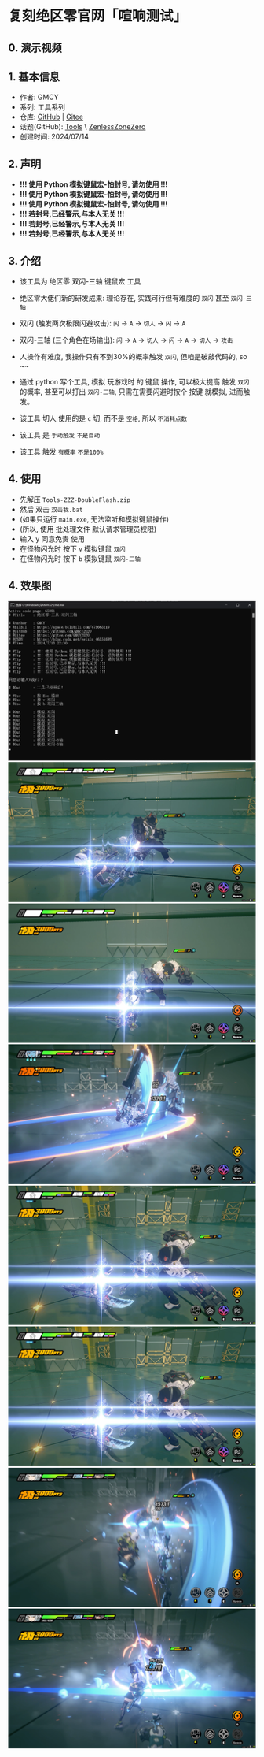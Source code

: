 # 复刻绝区零官网「喧响测试」

## 0. 演示视频

<!-- - B站演示: [BilBil](https://www.bilibili.com/video//) -->

## 1. 基本信息

- 作者: GMCY
- 系列: 工具系列
- 仓库: [GitHub](https://github.com/GMCY2020/Tools-ZZZ-DoubleFlash) | [Gitee](https://gitee.com/GMCY2020/Tools-ZZZ-DoubleFlash)
- 话题(GitHub): [Tools](https://github.com/topics/Tools) \ [ZenlessZoneZero](https://github.com/topics/ZenlessZoneZero)
- 创建时间: 2024/07/14

## 2. 声明

- **!!! 使用 Python 模拟键鼠宏-怕封号, 请勿使用 !!!**
- **!!! 使用 Python 模拟键鼠宏-怕封号, 请勿使用 !!!**
- **!!! 使用 Python 模拟键鼠宏-怕封号, 请勿使用 !!!**
- **!!! 若封号,已经警示,与本人无关 !!!**
- **!!! 若封号,已经警示,与本人无关 !!!**
- **!!! 若封号,已经警示,与本人无关 !!!**

## 3. 介绍

- 该工具为 绝区零 双闪-三轴 键鼠宏 工具
- 绝区零大佬们新的研发成果: 理论存在, 实践可行但有难度的 `双闪` 甚至 `双闪-三轴`
- 双闪 (触发两次极限闪避攻击): `闪` -> `A` -> `切人` -> `闪` -> `A`
- 双闪-三轴 (三个角色在场输出): `闪` -> `A` -> `切人` -> `闪` -> `A` -> `切人` -> `攻击`

- 人操作有难度, 我操作只有不到30%的概率触发 `双闪`, 但咱是破敲代码的, so ~~

- 通过 python 写个工具, 模拟 玩游戏时 的 键鼠 操作, 可以极大提高 触发 `双闪` 的概率, 甚至可以打出 `双闪-三轴`, 只需在需要闪避时按个 按键 就模拟, 进而触发。
- 该工具 切人 使用的是 `c` 切, 而不是 `空格`, 所以 `不消耗点数`
- 该工具 是 `手动触发` `不是自动`
- 该工具 触发 `有概率` `不是100%`


## 4. 使用

- 先解压 `Tools-ZZZ-DoubleFlash.zip`
- 然后 双击 `双击我.bat`
- (如果只运行 `main.exe`, 无法监听和模拟键鼠操作)
- (所以, 使用 批处理文件 默认请求管理员权限)
- 输入 y 同意免责 使用
- 在怪物闪光时 按下 `v` 模拟键鼠 `双闪`
- 在怪物闪光时 按下 `b` 模拟键鼠 `双闪-三轴`

## 4. 效果图

![](docs/md-01.png)
![](docs/video-bg.00_00_39_56.Still001.png)
![](docs/video-bg.00_00_49_18.Still002.png)
![](docs/video-bg.00_00_27_04.Still003.png)
![](docs/video-bg.00_01_41_56.Still004.png)
![](docs/video-bg.00_01_41_56.Still004.png)
![](docs/video-bg.00_01_54_59.Still005.png)
![](docs/video-bg.00_01_55_21.Still006.png)
